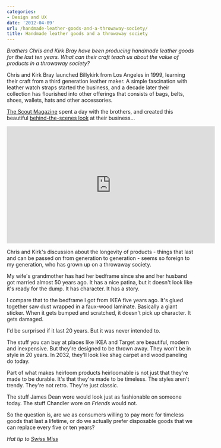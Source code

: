```yaml
---
categories:
- Design and UX
date: '2012-04-09'
url: /handmade-leather-goods-and-a-throwaway-society/
title: Handmade leather goods and a throwaway society
---
```


<em>Brothers Chris and Kirk Bray have been producing handmade leather goods for the last ten years. What can their craft teach us about the value of products in a throwaway society?</em>

Chris and Kirk Bray launched Billykirk from Los Angeles in 1999, learning their craft from a third generation leather maker. A simple fascination with leather watch straps started the business, and a decade later their collection has flourished into other offerings that consists of bags, belts, shoes, wallets, hats and other accessories.

<a href="http://thescoutmag.com/">The Scout Magazine</a> spent a day with the brothers, and created this beautiful <a href="http://vimeo.com/7446963">behind-the-scenes look</a> at their business...

<div class="fluid-vids"><iframe class="alignc" src="https://player.vimeo.com/video/7446963" width="560" height="315" frameborder="0" webkitAllowFullScreen mozallowfullscreen allowFullScreen></iframe></div>

Chris and Kirk's discussion about the longevity of products - things that last and can be passed on from generation to generation - seems so foreign to my generation, who has grown up on a throwaway society.

My wife's grandmother has had her bedframe since she and her husband got married almost 50 years ago. It has a nice patina, but it doesn't look like it's ready for the dump. It has character. It has a story.

I compare that to the bedframe I got from IKEA five years ago. It's glued together saw dust wrapped in a faux-wood laminate. Basically a giant sticker. When it gets bumped and scratched, it doesn't pick up character. It gets damaged.

I'd be surprised if it last 20 years. But it was never intended to.

The stuff you can buy at places like IKEA and Target are beautiful, modern and inexpensive. But they're designed to be thrown away. They won't be in style in 20 years. In 2032, they'll look like shag carpet and wood paneling do today.

Part of what makes heirloom products heirloomable is not just that they're made to be durable. It's that they're made to be timeless. The styles aren't trendy. They're not retro. They're just classic.

The stuff James Dean wore would look just as fashionable on someone today. The stuff Chandler wore on <em>Friends</em> would not.

So the question is, are we as consumers willing to pay more for timeless goods that last a lifetime, or do we actually prefer disposable goods that we can replace every five or ten years?

<em>Hat tip to <a href="http://www.swiss-miss.com/2012/03/dialogues-of-professionals-billykirk.html">Swiss Miss</a></em>
